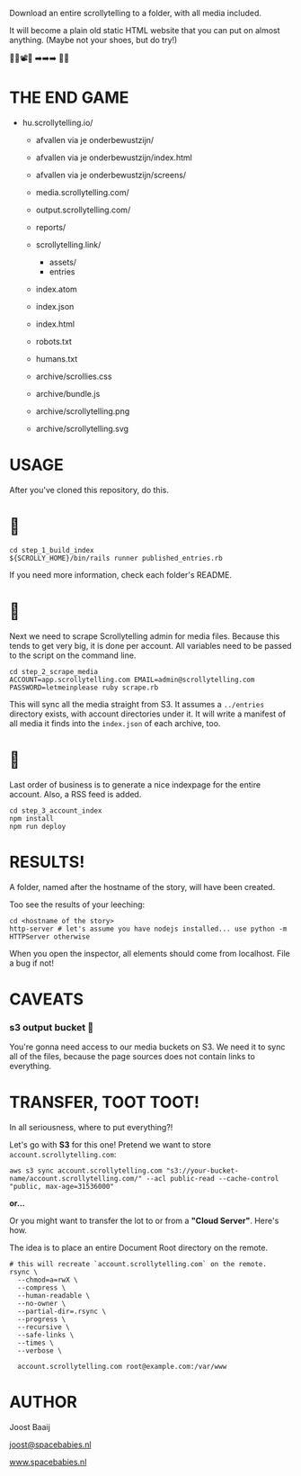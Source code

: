 Download an entire scrollytelling to a folder, with all media included.

It will become a plain old static HTML website that you can put on almost anything. (Maybe not your shoes, but do try!)

📗🌇📽🎹 ➡️➡️➡️ 💾📂

# THE END GAME

- hu.scrollytelling.io/
  - afvallen via je onderbewustzijn/
  - afvallen via je onderbewustzijn/index.html
  - afvallen via je onderbewustzijn/screens/

  - media.scrollytelling.com/
  - output.scrollytelling.com/

  - reports/

  - scrollytelling.link/
    - assets/
    - entries

  - index.atom
  - index.json
  - index.html
  - robots.txt
  - humans.txt

  - archive/scrollies.css
  - archive/bundle.js
  - archive/scrollytelling.png
  - archive/scrollytelling.svg

# USAGE

After you've cloned this repository, do this.

# 🥇


``` shell
cd step_1_build_index
${SCROLLY_HOME}/bin/rails runner published_entries.rb
```

If you need more information, check each folder's README.

# 🥈

Next we need to scrape Scrollytelling admin for media files. Because this
tends to get very big, it is done per account. All variables need to be passed
to the script on the command line.

``` shell
cd step_2_scrape_media
ACCOUNT=app.scrollytelling.com EMAIL=admin@scrollytelling.com PASSWORD=letmeinplease ruby scrape.rb
```

This will sync all the media straight from S3. It assumes a `../entries` directory
exists, with account directories under it. It will write a manifest of all
media it finds into the `index.json` of each archive, too.

# 🥉

Last order of business is to generate a nice indexpage for the entire account.
Also, a RSS feed is added.

``` shell
cd step_3_account_index
npm install
npm run deploy
```

# RESULTS!

A folder, named after the hostname of the story, will have been created.

Too see the results of your leeching:

``` shell
cd <hostname of the story>
http-server # let's assume you have nodejs installed... use python -m HTTPServer otherwise
```

When you open the inspector, all elements should come from localhost. File a bug if not!

# CAVEATS

### s3 output bucket 📂

You're gonna need access to our media buckets on S3. We need it to sync all of the files,
because the page sources does not contain links to everything.

# TRANSFER, TOOT TOOT!

In all seriousness, where to put everything?!

Let's go with **S3** for this one! Pretend we want to store `account.scrollytelling.com`:

``` shell
aws s3 sync account.scrollytelling.com "s3://your-bucket-name/account.scrollytelling.com/" --acl public-read --cache-control "public, max-age=31536000"
```

**or...**

Or you might want to transfer the lot to or from a **"Cloud Server"**. Here's how.

The idea is to place an entire Document Root directory on the remote.

``` shell
# this will recreate `account.scrollytelling.com` on the remote.
rsync \
  --chmod=a=rwX \
  --compress \
  --human-readable \
  --no-owner \
  --partial-dir=.rsync \
  --progress \
  --recursive \
  --safe-links \
  --times \
  --verbose \

  account.scrollytelling.com root@example.com:/var/www
```

# AUTHOR

Joost Baaij

joost@spacebabies.nl

www.spacebabies.nl
